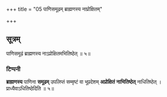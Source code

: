 +++
title = "05 पाणिसमूढम् ब्राह्मणस्य नाप्रोक्षितम्"

+++
## सूत्रम्
पाणिसमूढं ब्राह्मणस्य नाऽप्रोक्षितमभितिष्ठेत् ॥ ५॥
### टिप्पनी
**ब्राह्मणस्य** पाणिना **समूढम्** उपलिप्तं सम्मृष्टं वा भूप्रदेशम् **अप्रोक्षितं** **नाभितिष्ठेत्** नाधितिष्ठेत् । प्राध्यैवाऽधितिष्ठेदिति ॥ ५॥  
